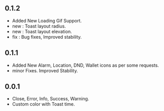 ## 0.1.2

* Added New Loading Gif Support.
* new : Toast layout radius.
* new : Toast layout elevation.
* fix : Bug fixes, Improved stability.

## 0.1.1

* Added New Alarm, Location, DND, Wallet icons as per some requests.
* minor Fixes. Improved Stability.

## 0.0.1

* Close, Error, Info, Success, Warning.
* Custom color with Toast time.
